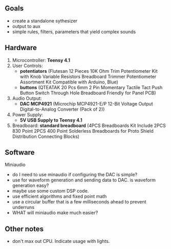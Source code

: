 ## Goals
- create a standalone sythesizer
- output to aux
- simple rules, filters, parameters that yield complex sounds

## Hardware
1. Microcontroller: **Teensy 4.1**
2. User Controls: 
    - **potentiators** (Flutesan 12 Pieces 10K Ohm Trim Potentiometer Kit with Knob Variable Resistors Breadboard Trimmer Potentiometer Assortment Kit Compatible with Arduino, Blue)
    - **buttons** (QTEATAK 20 Pcs 6mm 2 Pin Momentary Tactile Tact Push Button Switch Through Hole Breadboard Friendly for Panel PCB)
3. Audio Output: 
    - **DAC MCP4921** (Microchip MCP4921-E/P 12-Bit Voltage Output Digital-to-Analog Converter (Pack of 2))
4. Power Supply: 
    - **5V USB Supply to Teensy 4.1**
5. Breadboard: **standard breadboard**  (4PCS Breadboards Kit Include 2PCS 830 Point 2PCS 400 Point Solderless Breadboards for Proto Shield Distribution Connecting Blocks)

## Software
Miniaudio
- do I need to use minaudio if configuring the DAC is simple? 
- use for waveform generation and sending data to DAC. is waveform generation easy? 
- maybe use some custom DSP code.
- use efficient algorithms and fixed point math
- use a circular buffer that is a few milliseconds ahead to prevent underruns
- WHAT will miniaudio make much easier? 

## Other notes
- don't max out CPU. Indicate usage with lights.
